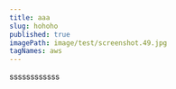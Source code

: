 ```yaml
---
title: aaa
slug: hohoho
published: true
imagePath: image/test/screenshot.49.jpg
tagNames: aws
---
```

ssssssssssss